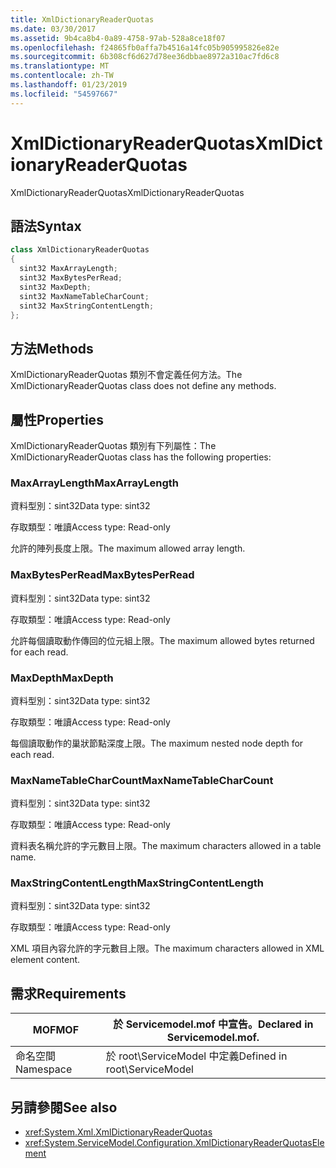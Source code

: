 ```yaml
---
title: XmlDictionaryReaderQuotas
ms.date: 03/30/2017
ms.assetid: 9b4ca8b4-0a89-4758-97ab-528a8ce18f07
ms.openlocfilehash: f24865fb0affa7b4516a14fc05b905995826e82e
ms.sourcegitcommit: 6b308cf6d627d78ee36dbbae8972a310ac7fd6c8
ms.translationtype: MT
ms.contentlocale: zh-TW
ms.lasthandoff: 01/23/2019
ms.locfileid: "54597667"
---
```

# <a name="xmldictionaryreaderquotas"></a><span data-ttu-id="3899b-102">XmlDictionaryReaderQuotas</span><span class="sxs-lookup"><span data-stu-id="3899b-102">XmlDictionaryReaderQuotas</span></span>
<span data-ttu-id="3899b-103">XmlDictionaryReaderQuotas</span><span class="sxs-lookup"><span data-stu-id="3899b-103">XmlDictionaryReaderQuotas</span></span>  
  
## <a name="syntax"></a><span data-ttu-id="3899b-104">語法</span><span class="sxs-lookup"><span data-stu-id="3899b-104">Syntax</span></span>  
  
```csharp
class XmlDictionaryReaderQuotas  
{  
  sint32 MaxArrayLength;  
  sint32 MaxBytesPerRead;  
  sint32 MaxDepth;  
  sint32 MaxNameTableCharCount;  
  sint32 MaxStringContentLength;  
};  
```  
  
## <a name="methods"></a><span data-ttu-id="3899b-105">方法</span><span class="sxs-lookup"><span data-stu-id="3899b-105">Methods</span></span>  
 <span data-ttu-id="3899b-106">XmlDictionaryReaderQuotas 類別不會定義任何方法。</span><span class="sxs-lookup"><span data-stu-id="3899b-106">The XmlDictionaryReaderQuotas class does not define any methods.</span></span>  
  
## <a name="properties"></a><span data-ttu-id="3899b-107">屬性</span><span class="sxs-lookup"><span data-stu-id="3899b-107">Properties</span></span>  
 <span data-ttu-id="3899b-108">XmlDictionaryReaderQuotas 類別有下列屬性：</span><span class="sxs-lookup"><span data-stu-id="3899b-108">The XmlDictionaryReaderQuotas class has the following properties:</span></span>  
  
### <a name="maxarraylength"></a><span data-ttu-id="3899b-109">MaxArrayLength</span><span class="sxs-lookup"><span data-stu-id="3899b-109">MaxArrayLength</span></span>  
 <span data-ttu-id="3899b-110">資料型別：sint32</span><span class="sxs-lookup"><span data-stu-id="3899b-110">Data type: sint32</span></span>  
  
 <span data-ttu-id="3899b-111">存取類型：唯讀</span><span class="sxs-lookup"><span data-stu-id="3899b-111">Access type: Read-only</span></span>  
  
 <span data-ttu-id="3899b-112">允許的陣列長度上限。</span><span class="sxs-lookup"><span data-stu-id="3899b-112">The maximum allowed array length.</span></span>  
  
### <a name="maxbytesperread"></a><span data-ttu-id="3899b-113">MaxBytesPerRead</span><span class="sxs-lookup"><span data-stu-id="3899b-113">MaxBytesPerRead</span></span>  
 <span data-ttu-id="3899b-114">資料型別：sint32</span><span class="sxs-lookup"><span data-stu-id="3899b-114">Data type: sint32</span></span>  
  
 <span data-ttu-id="3899b-115">存取類型：唯讀</span><span class="sxs-lookup"><span data-stu-id="3899b-115">Access type: Read-only</span></span>  
  
 <span data-ttu-id="3899b-116">允許每個讀取動作傳回的位元組上限。</span><span class="sxs-lookup"><span data-stu-id="3899b-116">The maximum allowed bytes returned for each read.</span></span>  
  
### <a name="maxdepth"></a><span data-ttu-id="3899b-117">MaxDepth</span><span class="sxs-lookup"><span data-stu-id="3899b-117">MaxDepth</span></span>  
 <span data-ttu-id="3899b-118">資料型別：sint32</span><span class="sxs-lookup"><span data-stu-id="3899b-118">Data type: sint32</span></span>  
  
 <span data-ttu-id="3899b-119">存取類型：唯讀</span><span class="sxs-lookup"><span data-stu-id="3899b-119">Access type: Read-only</span></span>  
  
 <span data-ttu-id="3899b-120">每個讀取動作的巢狀節點深度上限。</span><span class="sxs-lookup"><span data-stu-id="3899b-120">The maximum nested node depth for each read.</span></span>  
  
### <a name="maxnametablecharcount"></a><span data-ttu-id="3899b-121">MaxNameTableCharCount</span><span class="sxs-lookup"><span data-stu-id="3899b-121">MaxNameTableCharCount</span></span>  
 <span data-ttu-id="3899b-122">資料型別：sint32</span><span class="sxs-lookup"><span data-stu-id="3899b-122">Data type: sint32</span></span>  
  
 <span data-ttu-id="3899b-123">存取類型：唯讀</span><span class="sxs-lookup"><span data-stu-id="3899b-123">Access type: Read-only</span></span>  
  
 <span data-ttu-id="3899b-124">資料表名稱允許的字元數目上限。</span><span class="sxs-lookup"><span data-stu-id="3899b-124">The maximum characters allowed in a table name.</span></span>  
  
### <a name="maxstringcontentlength"></a><span data-ttu-id="3899b-125">MaxStringContentLength</span><span class="sxs-lookup"><span data-stu-id="3899b-125">MaxStringContentLength</span></span>  
 <span data-ttu-id="3899b-126">資料型別：sint32</span><span class="sxs-lookup"><span data-stu-id="3899b-126">Data type: sint32</span></span>  
  
 <span data-ttu-id="3899b-127">存取類型：唯讀</span><span class="sxs-lookup"><span data-stu-id="3899b-127">Access type: Read-only</span></span>  
  
 <span data-ttu-id="3899b-128">XML 項目內容允許的字元數目上限。</span><span class="sxs-lookup"><span data-stu-id="3899b-128">The maximum characters allowed in XML element content.</span></span>  
  
## <a name="requirements"></a><span data-ttu-id="3899b-129">需求</span><span class="sxs-lookup"><span data-stu-id="3899b-129">Requirements</span></span>  
  
|<span data-ttu-id="3899b-130">MOF</span><span class="sxs-lookup"><span data-stu-id="3899b-130">MOF</span></span>|<span data-ttu-id="3899b-131">於 Servicemodel.mof 中宣告。</span><span class="sxs-lookup"><span data-stu-id="3899b-131">Declared in Servicemodel.mof.</span></span>|  
|---------|-----------------------------------|  
|<span data-ttu-id="3899b-132">命名空間</span><span class="sxs-lookup"><span data-stu-id="3899b-132">Namespace</span></span>|<span data-ttu-id="3899b-133">於 root\ServiceModel 中定義</span><span class="sxs-lookup"><span data-stu-id="3899b-133">Defined in root\ServiceModel</span></span>|  
  
## <a name="see-also"></a><span data-ttu-id="3899b-134">另請參閱</span><span class="sxs-lookup"><span data-stu-id="3899b-134">See also</span></span>
- <xref:System.Xml.XmlDictionaryReaderQuotas>
- <xref:System.ServiceModel.Configuration.XmlDictionaryReaderQuotasElement>
